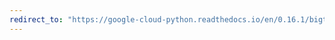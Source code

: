 ```yaml
---
redirect_to: "https://google-cloud-python.readthedocs.io/en/0.16.1/bigtable-cluster-api.html"
---
```

